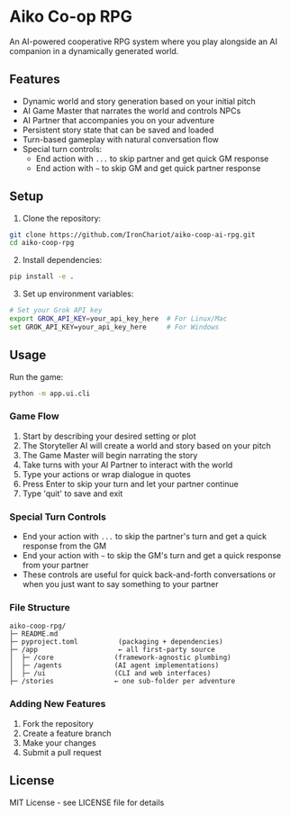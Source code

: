 # Aiko Co-op RPG

An AI-powered cooperative RPG system where you play alongside an AI companion in a dynamically generated world.

## Features

- Dynamic world and story generation based on your initial pitch
- AI Game Master that narrates the world and controls NPCs
- AI Partner that accompanies you on your adventure
- Persistent story state that can be saved and loaded
- Turn-based gameplay with natural conversation flow
- Special turn controls:
  - End action with `...` to skip partner and get quick GM response
  - End action with `~` to skip GM and get quick partner response

## Setup

1. Clone the repository:
```bash
git clone https://github.com/IronChariot/aiko-coop-ai-rpg.git
cd aiko-coop-rpg
```

2. Install dependencies:
```bash
pip install -e .
```

3. Set up environment variables:
```bash
# Set your Grok API key
export GROK_API_KEY=your_api_key_here  # For Linux/Mac
set GROK_API_KEY=your_api_key_here     # For Windows
```

## Usage

Run the game:
```bash
python -m app.ui.cli
```

### Game Flow

1. Start by describing your desired setting or plot
2. The Storyteller AI will create a world and story based on your pitch
3. The Game Master will begin narrating the story
4. Take turns with your AI Partner to interact with the world
5. Type your actions or wrap dialogue in quotes
6. Press Enter to skip your turn and let your partner continue
7. Type 'quit' to save and exit

### Special Turn Controls

- End your action with `...` to skip the partner's turn and get a quick response from the GM
- End your action with `~` to skip the GM's turn and get a quick response from your partner
- These controls are useful for quick back-and-forth conversations or when you just want to say something to your partner

### File Structure

```
aiko-coop-rpg/
├─ README.md
├─ pyproject.toml          (packaging + dependencies)
├─ /app                    ← all first-party source
│  ├─ /core               (framework-agnostic plumbing)
│  ├─ /agents             (AI agent implementations)
│  ├─ /ui                 (CLI and web interfaces)
├─ /stories               ← one sub-folder per adventure
```

### Adding New Features

1. Fork the repository
2. Create a feature branch
3. Make your changes
4. Submit a pull request

## License

MIT License - see LICENSE file for details 
